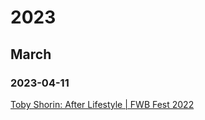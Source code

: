 # 2023

## March

### 2023-04-11

[Toby Shorin: After Lifestyle | FWB Fest 2022](https://www.youtube.com/watch?v=iK3oK50AFlg)
